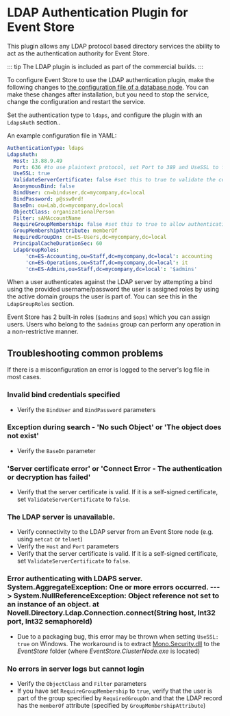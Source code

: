 # LDAP Authentication Plugin for Event Store

This plugin allows any LDAP protocol based directory services the ability to act as the authentication authority for Event Store.

::: tip
The LDAP plugin is included as part of the commercial builds.
:::

To configure Event Store to use the LDAP authentication plugin, make the following changes to [the configuration file of a database node](./server/cluster-with-manager-nodes/index.html#configuring-nodes). You can make these changes after installation, but you need to stop the service, change the configuration and restart the service.

Set the authentication type to `ldaps`, and configure the plugin with an `LdapsAuth` section..

An example configuration file in YAML:

```yaml
AuthenticationType: ldaps
LdapsAuth:
  Host: 13.88.9.49
  Port: 636 #to use plaintext protocol, set Port to 389 and UseSSL to false 
  UseSSL: true
  ValidateServerCertificate: false #set this to true to validate the certificate chain
  AnonymousBind: false
  BindUser: cn=binduser,dc=mycompany,dc=local
  BindPassword: p@ssw0rd!
  BaseDn: ou=Lab,dc=mycompany,dc=local
  ObjectClass: organizationalPerson
  Filter: sAMAccountName
  RequireGroupMembership: false #set this to true to allow authentication only if the user is a member of the group specified by RequiredGroupDn
  GroupMembershipAttribute: memberOf
  RequiredGroupDn: cn=ES-Users,dc=mycompany,dc=local
  PrincipalCacheDurationSec: 60
  LdapGroupRoles:
      'cn=ES-Accounting,ou=Staff,dc=mycompany,dc=local': accounting
      'cn=ES-Operations,ou=Staff,dc=mycompany,dc=local': it
      'cn=ES-Admins,ou=Staff,dc=mycompany,dc=local': '$admins'
```

When a user authenticates against the LDAP server by attempting a bind using the provided username/password the user is assigned roles by using the active domain groups the user is part of. You can see this in the `LdapGroupRoles` section.

Event Store has 2 built-in roles (`$admins` and `$ops`) which you can assign users. Users who belong to the `$admins` group can perform any operation in a non-restrictive manner.

## Troubleshooting common problems

If there is a misconfiguration an error is logged to the server's log file in most cases.

### Invalid bind credentials specified

-   Verify the `BindUser` and `BindPassword` parameters

### Exception during search - 'No such Object' or 'The object does not exist'

-   Verify the `BaseDn` parameter

### 'Server certificate error' or 'Connect Error - The authentication or decryption has failed'

-   Verify that the server certificate is valid. If it is a self-signed certificate, set `ValidateServerCertificate` to `false`.

### The LDAP server is unavailable.

-   Verify connectivity to the LDAP server from an Event Store node (e.g. using `netcat` or `telnet`)
-   Verify the `Host` and `Port` parameters
-   Verify that the server certificate is valid. If it is a self-signed certificate, set `ValidateServerCertificate` to `false`.

### Error authenticating with LDAPS server. System.AggregateException: One or more errors occurred. ---> System.NullReferenceException: Object reference not set to an instance of an object. at Novell.Directory.Ldap.Connection.connect(String host, Int32 port, Int32 semaphoreId)

-   Due to a packaging bug, this error may be thrown when setting `UseSSL: true` on Windows. The workaround is to extract [Mono.Security.dll](/downloads/Mono.Security.dll) to the _EventStore_ folder (where _EventStore.ClusterNode.exe_ is located)

### No errors in server logs but cannot login

-   Verify the `ObjectClass` and `Filter` parameters
-   If you have set `RequireGroupMembership` to `true`, verify that the user is part of the group specified by `RequiredGroupDn` and that the LDAP record has the `memberOf` attribute (specified by `GroupMembershipAttribute`)
